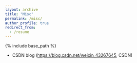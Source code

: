 ```yaml
---
layout: archive
title: "Misc"
permalink: /misc/
author_profile: true
redirect_from:
  - /resume
---
```


{% include base_path %}

 - CSDN blog (https://blog.csdn.net/weixin_43267645, CSDN)


